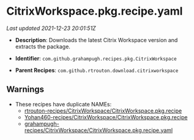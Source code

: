 # CitrixWorkspace.pkg.recipe.yaml

_Last updated 2021-12-23 20:01:51Z_

- **Description**: Downloads the latest Citrix Workspace version and extracts the package.

- **Identifier**: `com.github.grahampugh.recipes.pkg.CitrixWorkspace`

- **Parent Recipes**: `com.github.rtrouton.download.citrixworkspace`


## Warnings

- These recipes have duplicate NAMEs:
    - [rtrouton-recipes/CitrixWorkspace/CitrixWorkspace.pkg.recipe](/autopkg-dupe-tracker/rtrouton-recipes/CitrixWorkspace/CitrixWorkspace.pkg.recipe)
    - [Yohan460-recipes/CitrixWorkspace/CitrixWorkspace.pkg.recipe](/autopkg-dupe-tracker/Yohan460-recipes/CitrixWorkspace/CitrixWorkspace.pkg.recipe)
    - [grahampugh-recipes/CitrixWorkspace/CitrixWorkspace.pkg.recipe.yaml](/autopkg-dupe-tracker/grahampugh-recipes/CitrixWorkspace/CitrixWorkspace.pkg.recipe.yaml)